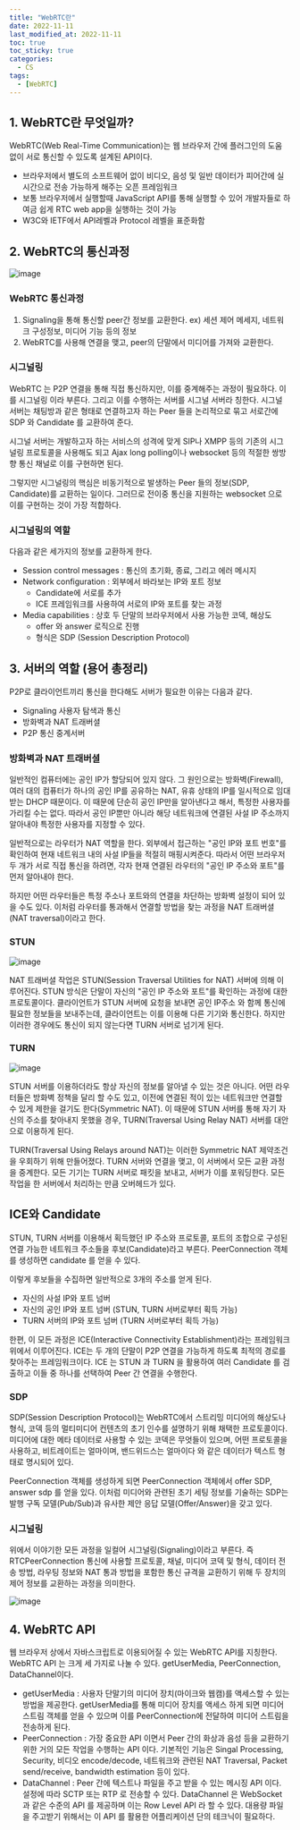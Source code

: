 ```yaml
---
title: "WebRTC란"
date: 2022-11-11
last_modified_at: 2022-11-11
toc: true
toc_sticky: true
categories: 
  - CS
tags:
  - [WebRTC]
---
```


## 1. WebRTC란 무엇일까?
WebRTC(Web Real-Time Communication)는 웹 브라우저 간에 플러그인의 도움 없이 서로 통신할 수 있도록 설계된 API이다.  

- 브라우저에서 별도의 소프트웨어 없이 비디오, 음성 및 일반 데이터가 피어간에 실시간으로 전송 가능하게 해주는 오픈 프레임워크
- 보통 브라우저에서 실행할때 JavaScript API를 통해 실행할 수 있어 개발자들로 하여금 쉽게 RTC web app을 실행하는 것이 가능
- W3C와 IETF에서 API레벨과 Protocol 레벨을 표준화함  

## 2. WebRTC의 통신과정
![image](https://user-images.githubusercontent.com/99777315/201326286-376ae27d-a184-4657-bac9-13b8a0b19818.png)   

### WebRTC 통신과정
1. Signaling을 통해 통신할 peer간 정보를 교환한다. ex) 세션 제어 메세지, 네트워크 구성정보, 미디어 기능 등의 정보  
2. WebRTC를 사용해 연결을 맺고, peer의 단말에서 미디어를 가져와 교환한다.  


### 시그널링
WebRTC 는 P2P 연결을 통해 직접 통신하지만, 이를 중계해주는 과정이 필요하다. 이를 시그널링 이라 부른다. 그리고 이를 수행하는 서버를 시그널 서버라 칭한다. 시그널 서버는 채팅방과 같은 형태로 연결하고자 하는 Peer 들을 논리적으로 묶고 서로간에 SDP 와 Candidate 를 교환하여 준다.  

시그널 서버는 개발하고자 하는 서비스의 성격에 맞게 SIP나 XMPP 등의 기존의 시그널링 프로토콜을 사용해도 되고 Ajax long polling이나 websocket 등의 적절한 쌍방향 통신 채널로 이를 구현하면 된다.  

그렇지만 시그널링의 핵심은 비동기적으로 발생하는 Peer 들의 정보(SDP, Candidate)를 교환하는 일이다. 그러므로 전이중 통신을 지원하는 websocket 으로 이를 구현하는 것이 가장 적합하다.  


### 시그널링의 역할
다음과 같은 세가지의 정보를 교환하게 한다.  

- Session control messages : 통신의 초기화, 종료, 그리고 에러 메시지
- Network configuration : 외부에서 바라보는 IP와 포트 정보
  - Candidate에 서로를 추가
  - ICE 프레임워크를 사용하여 서로의 IP와 포트를 찾는 과정
- Media capabilities : 상호 두 단말의 브라우저에서 사용 가능한 코덱, 해상도
  - offer 와 answer 로직으로 진행
  - 형식은 SDP (Session Description Protocol)




## 3. 서버의 역할 (용어 총정리)
P2P로 클라이언트끼리 통신을 한다해도 서버가 필요한 이유는 다음과 같다.

- Signaling 사용자 탐색과 통신
- 방화벽과 NAT 트래버셜
- P2P 통신 중계서버

### 방화벽과 NAT 트래버셜
일반적인 컴퓨터에는 공인 IP가 할당되어 있지 않다. 그 원인으로는 방화벽(Firewall), 여러 대의 컴퓨터가 하나의 공인 IP를 공유하는 NAT, 유휴 상태의 IP를 일시적으로 임대받는 DHCP 때문이다. 이 때문에 단순히 공인 IP만을 알아낸다고 해서, 특정한 사용자를 가리킬 수는 없다. 따라서 공인 IP뿐만 아니라 해당 네트워크에 연결된 사설 IP 주소까지 알아내야 특정한 사용자를 지정할 수 있다.  

일반적으로는 라우터가 NAT 역할을 한다. 외부에서 접근하는 "공인 IP와 포트 번호"를 확인하여 현재 네트워크 내의 사설 IP들을 적절히 매핑시켜준다. 따라서 어떤 브라우저 두 개가 서로 직접 통신을 하려면, 각자 현재 연결된 라우터의 "공인 IP 주소와 포트"를 먼저 알아내야 한다.  

하지만 어떤 라우터들은 특정 주소나 포트와의 연결을 차단하는 방화벽 설정이 되어 있을 수도 있다. 이처럼 라우터를 통과해서 연결할 방법을 찾는 과정을 NAT 트래버셜(NAT traversal)이라고 한다.  


### STUN
![image](https://user-images.githubusercontent.com/99777315/201326342-955c05f8-ec02-4d96-9a33-4c98ebe0335a.png)  

NAT 트래버셜 작업은 STUN(Session Traversal Utilities for NAT) 서버에 의해 이루어진다. STUN 방식은 단말이 자신의 "공인 IP 주소와 포트"를 확인하는 과정에 대한 프로토콜이다. 클라이언트가 STUN 서버에 요청을 보내면 공인 IP주소 와 함께 통신에 필요한 정보들을 보내주는데, 클라이언트는 이를 이용해 다른 기기와 통신한다. 하지만 이러한 경우에도 통신이 되지 않는다면 TURN 서버로 넘기게 된다.




### TURN
![image](https://user-images.githubusercontent.com/99777315/201327273-e1c2fa3a-3773-4730-9447-558f8a5ff86d.png)  

STUN 서버를 이용하더라도 항상 자신의 정보를 알아낼 수 있는 것은 아니다. 어떤 라우터들은 방화벽 정책을 달리 할 수도 있고, 이전에 연결된 적이 있는 네트워크만 연결할 수 있게 제한을 걸기도 한다(Symmetric NAT). 이 때문에 STUN 서버를 통해 자기 자신의 주소를 찾아내지 못했을 경우, TURN(Traversal Using Relay NAT) 서버를 대안으로 이용하게 된다.  

TURN(Traversal Using Relays around NAT)는 이러한 Symmetric NAT 제약조건을 우회하기 위해 만들어졌다. TURN 서버와 연결을 맺고, 이 서버에서 모든 교환 과정을 중계한다. 모든 기기는 TURN 서버로 패킷을 보내고, 서버가 이를 포워딩한다. 모든 작업을 한 서버에서 처리하는 만큼 오버헤드가 있다.  


## ICE와 Candidate  
STUN, TURN 서버를 이용해서 획득했던 IP 주소와 프로토콜, 포트의 조합으로 구성된 연결 가능한 네트워크 주소들을 후보(Candidate)라고 부른다. PeerConnection 객체를 생성하면 candidate 를 얻을 수 있다.  

이렇게 후보들을 수집하면 일반적으로 3개의 주소를 얻게 된다.  

- 자신의 사설 IP와 포트 넘버
- 자신의 공인 IP와 포트 넘버 (STUN, TURN 서버로부터 획득 가능)
- TURN 서버의 IP와 포트 넘버 (TURN 서버로부터 획득 가능)

한편, 이 모든 과정은 ICE(Interactive Connectivity Establishment)라는 프레임워크 위에서 이루어진다. ICE는 두 개의 단말이 P2P 연결을 가능하게 하도록 최적의 경로를 찾아주는 프레임워크이다. ICE 는 STUN 과 TURN 을 활용하여 여러 Candidate 를 검출하고 이들 중 하나를 선택하여 Peer 간 연결을 수행한다.


### SDP
SDP(Session Description Protocol)는 WebRTC에서 스트리밍 미디어의 해상도나 형식, 코덱 등의 멀티미디어 컨텐츠의 초기 인수를 설명하기 위해 채택한 프로토콜이다. 미디어에 대한 메타 데이터로 사용할 수 있는 코덱은 무엇들이 있으며, 어떤 프로토콜을 사용하고, 비트레이트는 얼마이며, 밴드위드스는 얼마이다 와 같은 데이터가 텍스트 형태로 명시되어 있다.  

PeerConnection 객체를 생성하게 되면 PeerConnection 객체에서 offer SDP, answer sdp 를 얻을 있다. 이처럼 미디어와 관련된 초기 세팅 정보를 기술하는 SDP는 발행 구독 모델(Pub/Sub)과 유사한 제안 응답 모델(Offer/Answer)을 갖고 있다.  


### 시그널링
위에서 이야기한 모든 과정을 일컬어 시그널링(Signaling)이라고 부른다. 즉 RTCPeerConnection 통신에 사용할 프로토콜, 채널, 미디어 코덱 및 형식, 데이터 전송 방법, 라우팅 정보와 NAT 통과 방법을 포함한 통신 규격을 교환하기 위해 두 장치의 제어 정보를 교환하는 과정을 의미한다.  

![image](https://user-images.githubusercontent.com/99777315/201327342-2591c8fa-5156-4979-903d-bc5781cfeb74.png)  


## 4. WebRTC API
웹 브라우저 상에서 자바스크립트로 이용되어질 수 있는 WebRTC API를 지칭한다. WebRTC API 는 크게 세 가지로 나눌 수 있다. getUserMedia, PeerConnection, DataChannel이다.  

- getUserMedia : 사용자 단말기의 미디어 장치(마이크와 웹캠)를 액세스할 수 있는 방법을 제공한다. getUserMedia를 통해 미디어 장치를 액세스 하게 되면 미디어 스트림 객체를 얻을 수 있으며 이를 PeerConnection에 전달하여 미디어 스트림을 전송하게 된다.
- PeerConnection : 가장 중요한 API 이면서 Peer 간의 화상과 음성 등을 교환하기 위한 거의 모든 작업을 수행하는 API 이다. 기본적인 기능은 Singal Processing, Security, 비디오 encode/decode, 네트워크와 관련된 NAT Traversal, Packet send/receive, bandwidth estimation 등이 있다.
- DataChannel : Peer 간에 텍스트나 파일을 주고 받을 수 있는 메시징 API 이다. 설정에 따라 SCTP 또는 RTP 로 전송할 수 있다. DataChannel 은 WebSocket 과 같은 수준의 API 를 제공하며 이는 Row Level API 라 할 수 있다. 대용량 파일을 주고받기 위해서는 이 API 를 활용한 어플리케이션 단의 테크닉이 필요하다.
